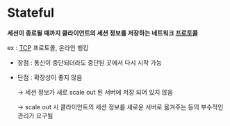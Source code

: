 # Stateful

**세션이 종료될 때까지 클라이언트의 세션 정보를 저장하는 네트워크 [프로토콜](Protocol)**

ex : [TCP](TCP) 프로토콜, 온라인 뱅킹

-   장점 : 통신이 중단되더라도 중단된 곳에서 다시 시작 가능
    
-   단점 : 확장성이 좋지 않음
    
    → 세션 정보가 새로 scale out 된 서버에 저장 되어 있지 않음
    
    → scale out 시 클라이언트의 세션 정보를 새로운 서버로 옮겨주는 등의 부수적인 관리가 요구됨